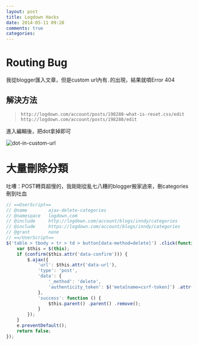 ```yaml
---
layout: post
title: Logdown Hacks
date: 2014-05-11 09:28
comments: true
categories: 
---
```

# Routing Bug

我從blogger匯入文章，但是custom url內有`.`的出現，結果就噴Error 404

## 解決方法

> `http://logdown.com/account/posts/198288-what-is-reset.css/edit`
> `http://logdown.com/account/posts/198288/edit`

進入編輯後，把dot拿掉即可

![dot-in-custom-url](http://i.imgur.com/t1ios3s.png)

<!--more-->

# 大量刪除分類

吐嘈：POST轉頁超慢的，我剛剛從亂七八糟的blogger搬家過來，刪categories刪到吐血

``` javascript ajax-delete-categories.js
// ==UserScript==
// @name        ajax-delete-categories
// @namespace   logdown.com
// @include     http://logdown.com/account/blogs/inndy/categories
// @include     https://logdown.com/account/blogs/inndy/categories
// @grant       none
// ==/UserScript==
$('table > tbody > tr > td > button[data-method=delete]') .click(function (e) {
    var $this = $(this);
    if (confirm($this.attr('data-confirm'))) {
        $.ajax({
            'url': $this.attr('data-url'),
            'type': 'post',
            'data': {
                '_method': 'delete',
                'authenticity_token': $('meta[name=csrf-token]') .attr('content')
            },
            'success': function () {
                $this.parent() .parent() .remove();
            }
        });
    }
    e.preventDefault();
    return false;
});
```